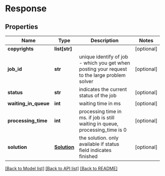 # Response

## Properties
Name | Type | Description | Notes
------------ | ------------- | ------------- | -------------
**copyrights** | **list[str]** |  | [optional] 
**job_id** | **str** | unique identify of job - which you get when posting your request to the large problem solver | [optional] 
**status** | **str** | indicates the current status of the job | [optional] 
**waiting_in_queue** | **int** | waiting time in ms | [optional] 
**processing_time** | **int** | processing time in ms. if job is still waiting in queue, processing_time is 0 | [optional] 
**solution** | [**Solution**](Solution.md) | the solution. only available if status field indicates finished | [optional] 

[[Back to Model list]](../README.md#documentation-for-models) [[Back to API list]](../README.md#documentation-for-api-endpoints) [[Back to README]](../README.md)


